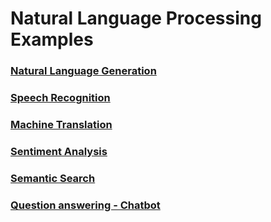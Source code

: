 # Natural Language Processing Examples 


### [Natural Language Generation]()
### [Speech Recognition]()
### [Machine Translation]()
### [Sentiment Analysis]()
### [Semantic Search]()
### [Question answering - Chatbot]()

